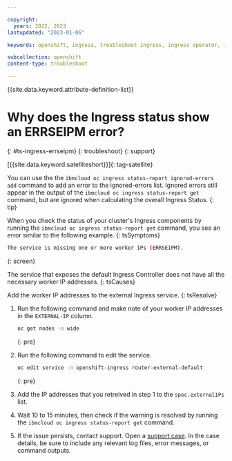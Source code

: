 ```yaml
---

copyright:
  years: 2022, 2023
lastupdated: "2023-01-06"

keywords: openshift, ingress, troubleshoot ingress, ingress operator, ingress cluster operator, missing ip addresses, errseipm

subcollection: openshift
content-type: troubleshoot

---
```


{{site.data.keyword.attribute-definition-list}}


# Why does the Ingress status show an ERRSEIPM error?
{: #ts-ingress-errseipm}
{: troubleshoot}
{: support}

[{{site.data.keyword.satelliteshort}}]{: tag-satellite}

You can use the the `ibmcloud oc ingress status-report ignored-errors add` command to add an error to the ignored-errors list. Ignored errors still appear in the output of the `ibmcloud oc ingress status-report get` command, but are ignored when calculating the overall Ingress Status.
{: tip}

When you check the status of your cluster's Ingress components by running the `ibmcloud oc ingress status-report get` command, you see an error similar to the following example.
{: tsSymptoms}

```sh
The service is missing one or more worker IPs (ERRSEIPM).
```
{: screen}

The service that exposes the default Ingress Controller does not have all the necessary worker IP addresses.
{: tsCauses}

Add the worker IP addresses to the external Ingress service.
{: tsResolve}

1. Run the following command and make note of your worker IP addresses in the `EXTERNAL-IP` column.
    ```sh
    oc get nodes -o wide 
    ```
    {: pre}

1. Run the following command to edit the service. 
    ```sh
    oc edit service -n openshift-ingress router-external-default
    ```
    {: pre}

1. Add the IP addresses that you retreived in step 1 to the `spec.externalIPs` list.

1. Wait 10 to 15 minutes, then check if the warning is resolved by running the `ibmcloud oc ingress status-report get` command.

1. If the issue persists, contact support. Open a [support case](/docs/get-support?topic=get-support-using-avatar). In the case details, be sure to include any relevant log files, error messages, or command outputs.


